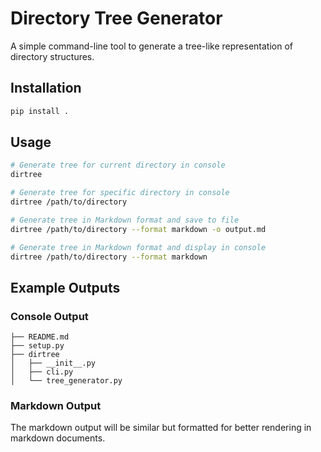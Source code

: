 # Directory Tree Generator

A simple command-line tool to generate a tree-like representation of directory structures.

## Installation

```bash
pip install .
```

## Usage

```bash
# Generate tree for current directory in console
dirtree

# Generate tree for specific directory in console
dirtree /path/to/directory

# Generate tree in Markdown format and save to file
dirtree /path/to/directory --format markdown -o output.md

# Generate tree in Markdown format and display in console
dirtree /path/to/directory --format markdown
```

## Example Outputs

### Console Output
```
├── README.md
├── setup.py
├── dirtree
│   ├── __init__.py
│   ├── cli.py
│   └── tree_generator.py
```

### Markdown Output
The markdown output will be similar but formatted for better rendering in markdown documents.
